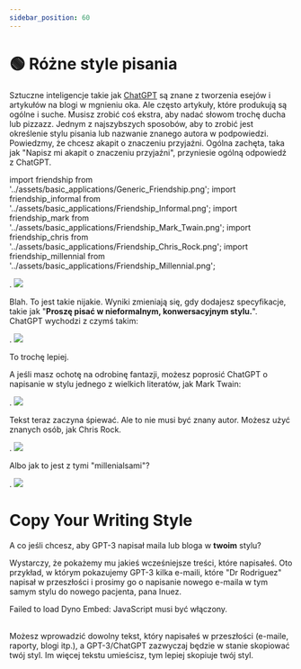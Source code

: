 ```yaml
---
sidebar_position: 60
---
```


# 🟢 Różne style pisania

Sztuczne inteligencje takie jak [ChatGPT](https://chat.openai.com/chat) są znane z tworzenia esejów i artykułów na blogi w mgnieniu oka. Ale często artykuły, które produkują są ogólne i suche. Musisz zrobić coś ekstra, aby nadać słowom trochę ducha lub pizzazz.
Jednym z najszybszych sposobów, aby to zrobić jest określenie stylu pisania lub nazwanie znanego autora w podpowiedzi.     
Powiedzmy, że chcesz akapit o znaczeniu przyjaźni.
Ogólna zachęta, taka jak "Napisz mi akapit o znaczeniu przyjaźni", przyniesie ogólną odpowiedź z ChatGPT.  

import friendship from '../assets/basic_applications/Generic_Friendship.png';
import friendship_informal from '../assets/basic_applications/Friendship_Informal.png';
import friendship_mark from '../assets/basic_applications/Friendship_Mark_Twain.png';
import friendship_chris from '../assets/basic_applications/Friendship_Chris_Rock.png';
import friendship_millennial from '../assets/basic_applications/Friendship_Millennial.png';


<div style={{textAlign: 'center'}}>.
  <img src={friendship} style={{width: "750px"}} />
</div>

Blah. To jest takie nijakie.
Wyniki zmieniają się, gdy dodajesz specyfikacje, takie jak "**Proszę pisać w nieformalnym, konwersacyjnym stylu.**". ChatGPT wychodzi z czymś takim:

<div style={{textAlign: 'center'}}>.
  <img src={friendship_informal} style={{width: "750px"}} />
</div>

To trochę lepiej.

A jeśli masz ochotę na odrobinę fantazji, możesz poprosić ChatGPT o napisanie w stylu jednego z wielkich literatów, jak Mark Twain:

<div style={{textAlign: 'center'}}>.
  <img src={friendship_mark} style={{width: "750px"}} />
</div>

Tekst teraz zaczyna śpiewać.
Ale to nie musi być znany autor. Możesz użyć znanych osób, jak Chris Rock.

<div style={{textAlign: 'center'}}>.
  <img src={friendship_chris} style={{width: "750px"}} />
</div>

Albo jak to jest z tymi "millenialsami"?

<div style={{textAlign: 'center'}}>.
  <img src={friendship_millennial} style={{width: "750px"}} />
</div>

# Copy Your Writing Style


A co jeśli chcesz, aby GPT-3 napisał maila lub bloga w **twoim** stylu?

Wystarczy, że pokażemy mu jakieś wcześniejsze treści, które napisałeś. Oto przykład, w którym pokazujemy GPT-3 kilka e-maili, które "Dr Rodriguez" napisał w przeszłości i prosimy go o napisanie nowego e-maila w tym samym stylu do nowego pacjenta, pana Inuez.

<div trydyno-embed="" openai-model="text-davinci-003" initial-prompt="Email #1: Subject - Appointment ConfirmationDrogi Johnie,\NChciałem potwierdzić Twoją wizytę u mnie, Dr. Smith, 1 maja 2023 o 14:30 w HealthFirst Clinic. Proszę przybyć 15 minut wcześniej, aby wypełnić wszelkie niezbędne dokumenty i przynieść listę wszystkich leków, które Pan obecnie przyjmuje. Jeśli musi Pani przełożyć lub odwołać wizytę, prosimy o poinformowanie nas o tym z co najmniej 24-godzinnym wyprzedzeniem. Jeśli ma Pani jakieś pytania lub wątpliwości przed wizytą, prosimy o kontakt z nami. Z wyrazami szacunku, Dr RodriguezEmail #2: Temat - Wyniki badańDroga Jane,\NPiszę, aby poinformować Panią, że przyszły Pani ostatnie wyniki badań krwi. Twój poziom cholesterolu jest w normie, ale poziom witaminy D jest niski. Na podstawie tych wyników zalecam również umówienie się na wizytę kontrolną za 3 miesiące w celu ponownego zbadania poziomu witaminy D. Jeśli masz jakiekolwiek pytania lub wątpliwości, prosimy o kontakt z nami. Dziękuję, doktorze RodriguezEmail #3: Temat - Wizyta kontrolnaDrogi Marku, Chciałam sprawdzić, jak się czujesz po naszej ostatniej wizycie. Jeśli nadal odczuwasz ból pleców lub masz jakieś nowe obawy, proszę daj mi znać, abyśmy mogli je omówić podczas najbliższej wizyty. Następna wizyta jest zaplanowana na 15 czerwca 2023 roku o godzinie 10:00 w City Health Clinic. Proszę dać nam znać, jeśli trzeba przełożyć lub odwołać.\NDoktorze Rodriguez, proszę napisać e-mail w stylu powyższych e-maili do pana Inuez, z pytaniem, czy 5 października 2023 r. można umówić się na badanie:" initial-response="Subject - Checkup Appointment,\NDrogi panie Inuez,\NMam nadzieję, że ta wiadomość jest dla pana dobra. Piszę, żeby zapytać, czy 5 października 2023 roku będzie można umówić się na wizytę kontrolną ze mną, dr Rodriguezem. Podczas wizyty omówimy pańskie problemy zdrowotne i wszelkie zmiany w historii choroby. Proszę przyjść 15 minut wcześniej, aby wypełnić wszelkie niezbędne dokumenty i przynieść listę wszystkich leków, które obecnie przyjmujesz. Jeśli 5 października nie pasuje do Ciebie, proszę daj mi znać i możemy znaleźć inny termin, który będzie dla Ciebie lepszy. Dziękuję, Dr Rodriguez" max-tokens="256" box-rows="18" model-temp="0" top-p="0">
    <noscript>Failed to load Dyno Embed: JavaScript musi być włączony</noscript>.
</div>
 

<br/>Możesz wprowadzić dowolny tekst, który napisałeś w przeszłości (e-maile, raporty, blogi itp.), a GPT-3/ChatGPT zazwyczaj będzie w stanie skopiować twój styl. Im więcej tekstu umieścisz, tym lepiej skopiuje twój styl.

